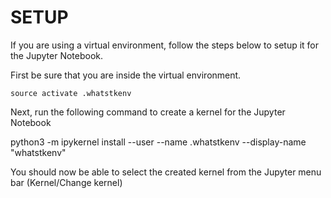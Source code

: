 # SETUP

If you are using a virtual environment, follow the steps below to setup it for the Jupyter Notebook.

First be sure that you are inside the virtual environment.

`source activate .whatstkenv`

Next, run the following command to create a kernel for the Jupyter Notebook

python3 -m ipykernel install --user --name .whatstkenv --display-name "whatstkenv"

You should now be able to select the created kernel from the Jupyter menu bar (Kernel/Change kernel)

<img ref="files/kernelsetup.png">